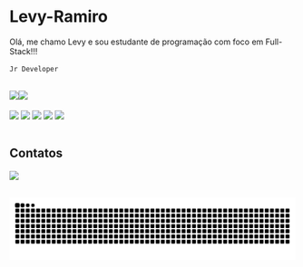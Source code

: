 # Levy-Ramiro

Olá, me chamo Levy e sou estudante de programação com foco em Full-Stack!!!

```
Jr Developer
```
 </br>

<div style = "display:flex;align-items:center;">
<img src = "https://github-readme-stats.vercel.app/api?username=Ramyroh&show_icons=true&theme=onedark">
<img src = "https://github-readme-stats.vercel.app/api/top-langs/?username=Ramyroh&layout=compact&theme=onedark">
 </div>

 </br>

<div>
  <img src="https://cdn.jsdelivr.net/gh/devicons/devicon/icons/html5/html5-original.svg" width="50" heigth="50" align="center"/>
  <img src="https://cdn.jsdelivr.net/gh/devicons/devicon/icons/css3/css3-original.svg" width="50" heigth="50" align="center"/>
  <img src="https://cdn.jsdelivr.net/gh/devicons/devicon/icons/javascript/javascript-original.svg" width="50" heigth="50" align="center"/>
  <img src="https://cdn.jsdelivr.net/gh/devicons/devicon/icons/react/react-original.svg" width="50" heigth="50" align="center"/>
  <img src="https://cdn.jsdelivr.net/gh/devicons/devicon/icons/csharp/csharp-original.svg" width="50" heigth="50" align="center"/>
 </div>  
 </br>
 <h2> Contatos </h2>
 <div>
   <a href="https://www.linkedin.com/in/levy-ramiro-b43448267/"><img src="https://cdn.jsdelivr.net/gh/devicons/devicon/icons/linkedin/linkedin-original.svg" width="50" heigth="50" align="center" /></a>
 </div>

 </br>

![Snake animation](https://github.com/bessax/bessax/blob/output/github-contribution-grid-snake.svg) 
